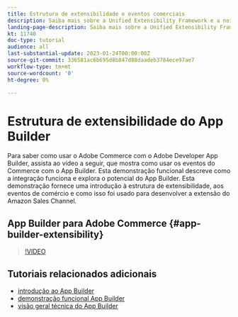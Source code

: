 ```yaml
---
title: Estrutura de extensibilidade e eventos comerciais
description: Saiba mais sobre a Unified Extensibility Framework e a noite comercial
landing-page-description: Saiba mais sobre a Unified Extensibility Framework e a noite comercial
kt: 11740
doc-type: tutorial
audience: all
last-substantial-update: 2023-01-24T00:00:00Z
source-git-commit: 336581ac6b695d8b847d88daadeb3784ece97ae7
workflow-type: tm+mt
source-wordcount: '0'
ht-degree: 0%

---
```



# Estrutura de extensibilidade do App Builder

Para saber como usar o Adobe Commerce com o Adobe Developer App Builder, assista ao vídeo a seguir, que mostra como usar os eventos do Commerce com o App Builder. Esta demonstração funcional descreve como a integração funciona e explora o potencial do App Builder. Esta demonstração fornece uma introdução à estrutura de extensibilidade, aos eventos de comércio e como isso foi usado para desenvolver a extensão do Amazon Sales Channel.

## App Builder para Adobe Commerce {#app-builder-extensibility}

>[!VIDEO](https://video.tv.adobe.com/v/3413328)

## Tutoriais relacionados adicionais

- [introdução ao App Builder](../app-builder/introduction-to-app-builder.md)
- [demonstração funcional App Builder](../app-builder/app-builder-functional-demonstration.md)
- [visão geral técnica do App Builder](../app-builder/app-builder-technical-overview.md)
